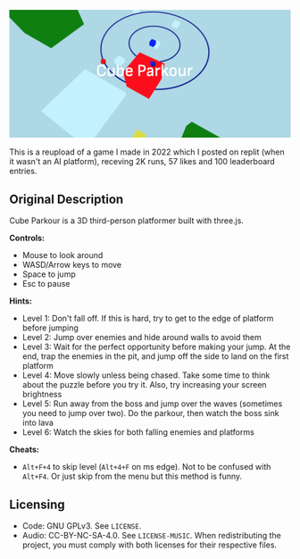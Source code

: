 ![Preview](assets/preview2.png)

This is a reupload of a game I made in 2022 which I posted on replit (when it wasn't an AI platform), receving 2K runs, 57 likes and 100 leaderboard entries.

## Original Description

Cube Parkour is a 3D third-person platformer built with three.js.

**Controls:**
* Mouse to look around
* WASD/Arrow keys to move
* Space to jump
* Esc to pause

**Hints:**
* Level 1: Don't fall off. If this is hard, try to get to the edge of platform before jumping
* Level 2: Jump over enemies and hide around walls to avoid them
* Level 3: Wait for the perfect opportunity before making your jump. At the end, trap the enemies in the pit, and jump off the side to land on the first platform
* Level 4: Move slowly unless being chased. Take some time to think about the puzzle before you try it. Also, try increasing your screen brightness
* Level 5: Run away from the boss and jump over the waves (sometimes you need to jump over two). Do the parkour, then watch the boss sink into lava
* Level 6: Watch the skies for both falling enemies and platforms

**Cheats:**
* `Alt+F+4` to skip level (`Alt+4+F` on ms edge). Not to be confused with `Alt+F4`. Or just skip from the menu but this method is funny.

## Licensing
- Code: GNU GPLv3. See `LICENSE`.
- Audio: CC-BY-NC-SA-4.0. See `LICENSE-MUSIC`.
When redistributing the project, you must comply with both licenses for their respective files.